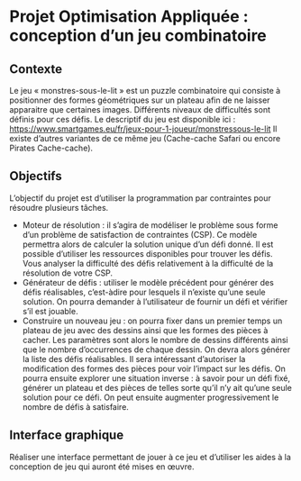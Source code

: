 # Projet Optimisation Appliquée : conception d’un jeu combinatoire
## Contexte
Le jeu « monstres-sous-le-lit » est un puzzle combinatoire qui consiste à positionner des formes
géométriques sur un plateau afin de ne laisser apparaitre que certaines images. Différents niveaux de
difficultés sont définis pour ces défis.
Le descriptif du jeu est disponible ici : https://www.smartgames.eu/fr/jeux-pour-1-joueur/monstressous-le-lit
Il existe d’autres variantes de ce même jeu (Cache-cache Safari ou encore Pirates Cache-cache).
## Objectifs
L’objectif du projet est d’utiliser la programmation par contraintes pour résoudre plusieurs tâches.
- Moteur de résolution : il s’agira de modéliser le problème sous forme d’un problème de
satisfaction de contraintes (CSP). Ce modèle permettra alors de calculer la solution unique
d’un défi donné. Il est possible d’utiliser les ressources disponibles pour trouver les défis.
Vous analyser la difficulté des défis relativement à la difficulté de la résolution de votre CSP.
- Générateur de défis : utiliser le modèle précédent pour générer des défis réalisables, c’est-àdire pour lesquels il n’existe qu’une seule solution. On pourra demander à l’utilisateur de
fournir un défi et vérifier s’il est jouable.
- Construire un nouveau jeu : on pourra fixer dans un premier temps un plateau de jeu avec
des dessins ainsi que les formes des pièces à cacher. Les paramètres sont alors le nombre de
dessins différents ainsi que le nombre d’occurrences de chaque dessin. On devra alors
générer la liste des défis réalisables. Il sera intéressant d’autoriser la modification des formes
des pièces pour voir l’impact sur les défis.
On pourra ensuite explorer une situation inverse : à savoir pour un défi fixé, générer un
plateau et des pièces de telles sorte qu’il n’y ait qu’une seule solution pour ce défi. On peut
ensuite augmenter progressivement le nombre de défis à satisfaire.
## Interface graphique
Réaliser une interface permettant de jouer à ce jeu et d’utiliser les aides à la conception de jeu qui
auront été mises en œuvre. 